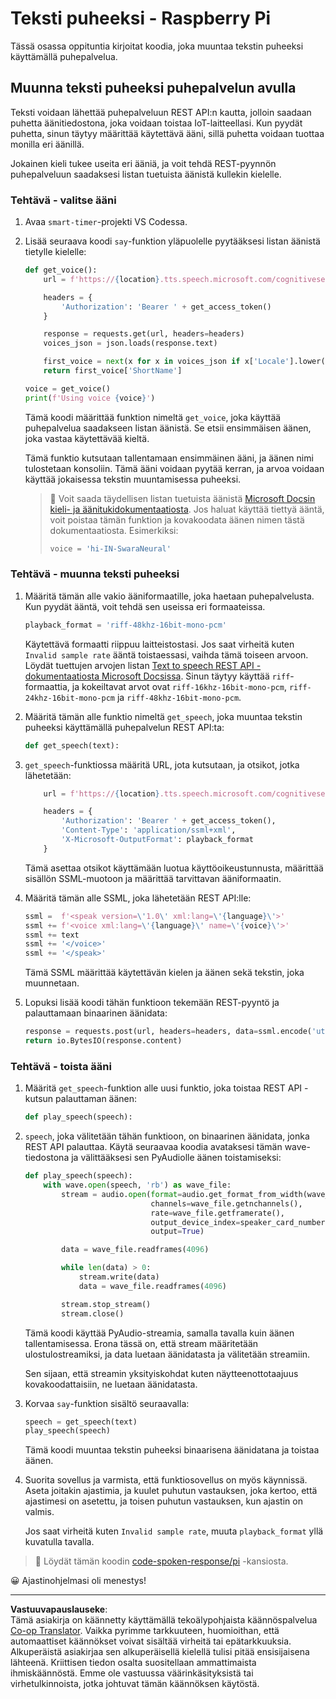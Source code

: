 <!--
CO_OP_TRANSLATOR_METADATA:
{
  "original_hash": "606f3af1c78e3741e48ce77c31cea626",
  "translation_date": "2025-08-27T22:27:30+00:00",
  "source_file": "6-consumer/lessons/3-spoken-feedback/pi-text-to-speech.md",
  "language_code": "fi"
}
-->
# Teksti puheeksi - Raspberry Pi

Tässä osassa oppituntia kirjoitat koodia, joka muuntaa tekstin puheeksi käyttämällä puhepalvelua.

## Muunna teksti puheeksi puhepalvelun avulla

Teksti voidaan lähettää puhepalveluun REST API:n kautta, jolloin saadaan puhetta äänitiedostona, joka voidaan toistaa IoT-laitteellasi. Kun pyydät puhetta, sinun täytyy määrittää käytettävä ääni, sillä puhetta voidaan tuottaa monilla eri äänillä.

Jokainen kieli tukee useita eri ääniä, ja voit tehdä REST-pyynnön puhepalveluun saadaksesi listan tuetuista äänistä kullekin kielelle.

### Tehtävä - valitse ääni

1. Avaa `smart-timer`-projekti VS Codessa.

1. Lisää seuraava koodi `say`-funktion yläpuolelle pyytääksesi listan äänistä tietylle kielelle:

    ```python
    def get_voice():
        url = f'https://{location}.tts.speech.microsoft.com/cognitiveservices/voices/list'
    
        headers = {
            'Authorization': 'Bearer ' + get_access_token()
        }
    
        response = requests.get(url, headers=headers)
        voices_json = json.loads(response.text)
    
        first_voice = next(x for x in voices_json if x['Locale'].lower() == language.lower() and x['VoiceType'] == 'Neural')
        return first_voice['ShortName']
    
    voice = get_voice()
    print(f'Using voice {voice}')
    ```

    Tämä koodi määrittää funktion nimeltä `get_voice`, joka käyttää puhepalvelua saadakseen listan äänistä. Se etsii ensimmäisen äänen, joka vastaa käytettävää kieltä.

    Tämä funktio kutsutaan tallentamaan ensimmäinen ääni, ja äänen nimi tulostetaan konsoliin. Tämä ääni voidaan pyytää kerran, ja arvoa voidaan käyttää jokaisessa tekstin muuntamisessa puheeksi.

    > 💁 Voit saada täydellisen listan tuetuista äänistä [Microsoft Docsin kieli- ja äänitukidokumentaatiosta](https://docs.microsoft.com/azure/cognitive-services/speech-service/language-support?WT.mc_id=academic-17441-jabenn#text-to-speech). Jos haluat käyttää tiettyä ääntä, voit poistaa tämän funktion ja kovakoodata äänen nimen tästä dokumentaatiosta. Esimerkiksi:
    >
    > ```python
    > voice = 'hi-IN-SwaraNeural'
    > ```

### Tehtävä - muunna teksti puheeksi

1. Määritä tämän alle vakio ääniformaatille, joka haetaan puhepalvelusta. Kun pyydät ääntä, voit tehdä sen useissa eri formaateissa.

    ```python
    playback_format = 'riff-48khz-16bit-mono-pcm'
    ```

    Käytettävä formaatti riippuu laitteistostasi. Jos saat virheitä kuten `Invalid sample rate` ääntä toistaessasi, vaihda tämä toiseen arvoon. Löydät tuettujen arvojen listan [Text to speech REST API -dokumentaatiosta Microsoft Docsissa](https://docs.microsoft.com/azure/cognitive-services/speech-service/rest-text-to-speech?WT.mc_id=academic-17441-jabenn#audio-outputs). Sinun täytyy käyttää `riff`-formaattia, ja kokeiltavat arvot ovat `riff-16khz-16bit-mono-pcm`, `riff-24khz-16bit-mono-pcm` ja `riff-48khz-16bit-mono-pcm`.

1. Määritä tämän alle funktio nimeltä `get_speech`, joka muuntaa tekstin puheeksi käyttämällä puhepalvelun REST API:ta:

    ```python
    def get_speech(text):
    ```

1. `get_speech`-funktiossa määritä URL, jota kutsutaan, ja otsikot, jotka lähetetään:

    ```python
        url = f'https://{location}.tts.speech.microsoft.com/cognitiveservices/v1'
    
        headers = {
            'Authorization': 'Bearer ' + get_access_token(),
            'Content-Type': 'application/ssml+xml',
            'X-Microsoft-OutputFormat': playback_format
        }
    ```

    Tämä asettaa otsikot käyttämään luotua käyttöoikeustunnusta, määrittää sisällön SSML-muotoon ja määrittää tarvittavan ääniformaatin.

1. Määritä tämän alle SSML, joka lähetetään REST API:lle:

    ```python
    ssml =  f'<speak version=\'1.0\' xml:lang=\'{language}\'>'
    ssml += f'<voice xml:lang=\'{language}\' name=\'{voice}\'>'
    ssml += text
    ssml += '</voice>'
    ssml += '</speak>'
    ```

    Tämä SSML määrittää käytettävän kielen ja äänen sekä tekstin, joka muunnetaan.

1. Lopuksi lisää koodi tähän funktioon tekemään REST-pyyntö ja palauttamaan binaarinen äänidata:

    ```python
    response = requests.post(url, headers=headers, data=ssml.encode('utf-8'))
    return io.BytesIO(response.content)
    ```

### Tehtävä - toista ääni

1. Määritä `get_speech`-funktion alle uusi funktio, joka toistaa REST API -kutsun palauttaman äänen:

    ```python
    def play_speech(speech):
    ```

1. `speech`, joka välitetään tähän funktioon, on binaarinen äänidata, jonka REST API palauttaa. Käytä seuraavaa koodia avataksesi tämän wave-tiedostona ja välittääksesi sen PyAudiolle äänen toistamiseksi:

    ```python
    def play_speech(speech):
        with wave.open(speech, 'rb') as wave_file:
            stream = audio.open(format=audio.get_format_from_width(wave_file.getsampwidth()),
                                channels=wave_file.getnchannels(),
                                rate=wave_file.getframerate(),
                                output_device_index=speaker_card_number,
                                output=True)

            data = wave_file.readframes(4096)

            while len(data) > 0:
                stream.write(data)
                data = wave_file.readframes(4096)

            stream.stop_stream()
            stream.close()
    ```

    Tämä koodi käyttää PyAudio-streamia, samalla tavalla kuin äänen tallentamisessa. Erona tässä on, että stream määritetään ulostulostreamiksi, ja data luetaan äänidatasta ja välitetään streamiin.

    Sen sijaan, että streamin yksityiskohdat kuten näytteenottotaajuus kovakoodattaisiin, ne luetaan äänidatasta.

1. Korvaa `say`-funktion sisältö seuraavalla:

    ```python
    speech = get_speech(text)
    play_speech(speech)
    ```

    Tämä koodi muuntaa tekstin puheeksi binaarisena äänidatana ja toistaa äänen.

1. Suorita sovellus ja varmista, että funktiosovellus on myös käynnissä. Aseta joitakin ajastimia, ja kuulet puhutun vastauksen, joka kertoo, että ajastimesi on asetettu, ja toisen puhutun vastauksen, kun ajastin on valmis.

    Jos saat virheitä kuten `Invalid sample rate`, muuta `playback_format` yllä kuvatulla tavalla.

> 💁 Löydät tämän koodin [code-spoken-response/pi](../../../../../6-consumer/lessons/3-spoken-feedback/code-spoken-response/pi) -kansiosta.

😀 Ajastinohjelmasi oli menestys!

---

**Vastuuvapauslauseke**:  
Tämä asiakirja on käännetty käyttämällä tekoälypohjaista käännöspalvelua [Co-op Translator](https://github.com/Azure/co-op-translator). Vaikka pyrimme tarkkuuteen, huomioithan, että automaattiset käännökset voivat sisältää virheitä tai epätarkkuuksia. Alkuperäistä asiakirjaa sen alkuperäisellä kielellä tulisi pitää ensisijaisena lähteenä. Kriittisen tiedon osalta suositellaan ammattimaista ihmiskäännöstä. Emme ole vastuussa väärinkäsityksistä tai virhetulkinnoista, jotka johtuvat tämän käännöksen käytöstä.